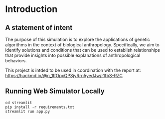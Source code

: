 # Introduction

## A statement of intent 

The purpose of this simulation is to explore the applications of genetic algorithms in the context of biological anthropology. Specifically, we aim to identify solutions and conditions that can be used to establish relationships that provide insights into possible explanations of anthropological behaviors.

This project is intded to be used in coordination with the report at:
https://hackmd.io/@n_1IfOpxQPSjyRrn5yedJw/r1fbS-RZC

## Running Web Simulator Locally


```
cd streamlit
pip install -r requirements.txt
streamlit run app.py
```






